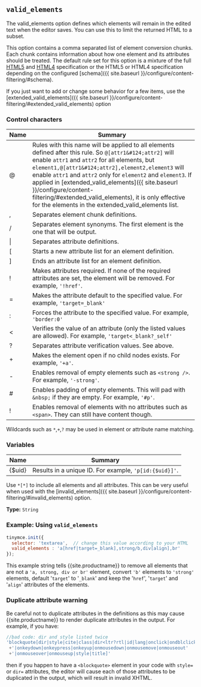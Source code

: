 
## `valid_elements`

The valid_elements option defines which elements will remain in the edited text when the editor saves. You can use this to limit the returned HTML to a subset.

This option contains a comma separated list of element conversion chunks. Each chunk contains information about how one element and its attributes should be treated. The default rule set for this option is a mixture of the full [HTML5](http://www.w3.org/html/wg/drafts/html/master/) and [HTML4](http://www.w3.org/TR/REC-html40/) specification or the HTML5 or HTML4 specification depending on the configured [schema]({{ site.baseurl }}/configure/content-filtering/#schema).

If you just want to add or change some behavior for a few items, use the [extended_valid_elements]({{ site.baseurl }}/configure/content-filtering/#extended_valid_elements) option

### Control characters

| Name     | Summary          |
|----------|------------------|
| @        | Rules with this name will be applied to all elements defined after this rule. So `@[attr1&#124;attr2]` will enable `attr1` and `attr2` for all elements, but `element1,@[attr1&#124;attr2],element2,element3` will enable `attr1` and `attr2` only for `element2` and `element3`. If applied in [extended_valid_elements]({{ site.baseurl }}/configure/content-filtering/#extended_valid_elements), it is only effective for the elements in the extended_valid_elements list. |
| ,   | Separates element chunk definitions. |
| /   | Separates element synonyms. The first element is the one that will be output. |
| &#124; | Separates attribute definitions. |
| [   | Starts a new attribute list for an element definition. |
| ]   | Ends an attribute list for an element definition. |
| !   | Makes attributes required. If none of the required attributes are set, the element will be removed. For example, `'!href'`. |
| =   | Makes the attribute default to the specified value. For example, `'target=_blank'` |
| :   | Forces the attribute to the specified value. For example, `'border:0'` |
| <   | Verifies the value of an attribute (only the listed values are allowed). For example, `'target<_blank?_self'` |
| ?   | Separates attribute verification values. See above. |
| +   | Makes the element open if no child nodes exists. For example, `'+a'`. |
| -   | Enables removal of empty elements such as `<strong />`. For example, `'-strong'`. |
| #   | Enables padding of empty elements. This will pad with `&nbsp;` if they are empty. For example, `'#p'`. |
| !   | Enables removal of elements with no attributes such as `<span>`. They can still have content though. |

Wildcards such as `*`,`+`,`?` may be used in element or attribute name matching.

### Variables

| Name     |Summary          |
|----------|-----------------|
| {$uid}   |Results in a unique ID. For example, `'p[id:{$uid}]'`. |

Use `*[*]` to include all elements and all attributes. This can be very useful when used with the [invalid_elements]({{ site.baseurl }}/configure/content-filtering/#invalid_elements) option.

**Type:** `String`

### Example: Using `valid_elements`

```js
tinymce.init({
  selector: 'textarea',  // change this value according to your HTML
  valid_elements : 'a[href|target=_blank],strong/b,div[align],br'
});
```

This example string tells {{site.productname}} to remove all elements that are not a `'a, strong, div or br'` element, convert `'b'` elements to `'strong'` elements, default '`target`' to '`_blank`' and keep the '`href`', '`target`' and '`align`' attributes of the elements.

### Duplicate attribute warning

Be careful not to duplicate attributes in the definitions as this may cause {{site.productname}} to render duplicate attributes in the output. For example, if you have:

```js
//bad code: dir and style listed twice
'blockquote[dir|style|cite|class|dir<ltr?rtl|id|lang|onclick|ondblclick'
 +'|onkeydown|onkeypress|onkeyup|onmousedown|onmousemove|onmouseout'
 +'|onmouseover|onmouseup|style|title]'
```

then if you happen to have a `<blockquote>` element in your code with `style=` or `dir=` attributes, the editor will cause each of those attributes to be duplicated in the output, which will result in invalid XHTML.
